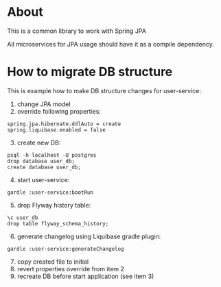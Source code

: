 # About
This is a common library to work with Spring JPA

All microservices for JPA usage should have it as a compile dependency.

# How to migrate DB structure
This is example how to make DB structure changes for user-service:
1. change JPA model
2. override following properties:
```
spring.jpa.hibernate.ddlAuto = create
spring.liquibase.enabled = false
```
3. create new DB:
```
psql -h localhost -U postgres
drop database user_db;
create database user_db;
```
4. start user-service:
```
gardle :user-service:bootRun
```
5. drop Flyway history table:
```
\c user_db
drop table flyway_schema_history;
```
6. generate changelog using Liquibase gradle plugin:
```
gardle :user-service:generateChangelog
```
7. copy created file to initial
8. revert properties override from item 2
9. recreate DB before start application (see item 3)